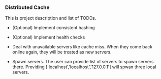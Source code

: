 ### Distributed Cache

This is project description and list of TODOs.

- (Optional) Implement consistent hashing

- (Optional) Implement health checks

- Deal with unavailable servers like cache miss.
When they come back online again, they will be treated as new servers.

- Spawn servers. The user can provide list of servers to spawn servers there. 
Providing ['localhost','localhost','127.0.0.1'] will spwan three local servers.